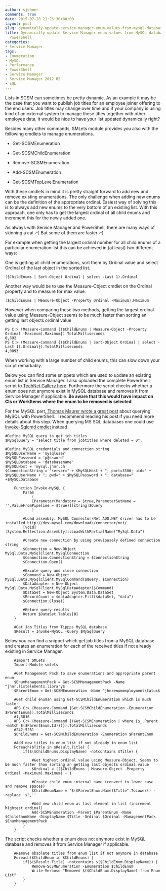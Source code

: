 ```yaml
---
author: sjohner
comments: true
date: 2015-07-20 21:26:30+00:00
layout: post
slug: dynamically-update-service-manager-enum-values-from-mysql-database-by-using-powershell
title: Dynamically update Service Manager enum values from MySQL database by using
  PowerShell
categories:
- Service Manager
tags:
- Enumeration
- MySQL
- Performance
- PowerShell
- Service Manager
- Service Manager 2012 R2
- SQL
---
```











Lists in SCSM can sometimes be pretty dynamic. As an example it may be the case that you want to publish job titles for an employee joiner offering to the end users. Job titles may change over time and if your company is using kind of an external system to manage these titles together with other employee data, it would be nice to have your list updated dynamically right?




Besides many other commands, SMLets module provides you also with the following cmdlets to manage enumerations.






	
  * Get-SCSMEnumeration

	
  * Get-SCSMChildEnumeration

	
  * Remove-SCSMEnumeration

	
  * Add-SCSMEnumeration

	
  * Get-SCSMTopLevelEnumeration




With these cmdlets in mind it is pretty straight forward to add new and remove existing enumerations. The only challenge when adding new enums can be the definition of the appropriate ordinal. Easiest way of solving this is to always add new enums to the very bottom of an existing list. With this approach, one only has to get the largest ordinal of all child enums and increment this for the newly added one.


<!-- more -->


As always with Service Manager and PowerShell, there are many ways of skinning a cat :-) But some of them are faster :-)




For example when getting the largest ordinal number for all child enums of a particular enumeration list this can be achieved in (at least) two different ways:




One is getting all child enumerations, sort them by Ordinal value and select Ordinal of the last object in the sorted list.




    
    ($ChildEnums | Sort-Object Ordinal | select -Last 1).Ordinal
    




Another way would be to use the Measure-Object cmdlet on the Ordinal property and to measure for max value.




    
    ($ChildEnums | Measure-Object -Property Ordinal -Maximum).Maximum
    




However when comparing these two methods, getting the largest ordinal value using Measure-Object seems to be much faster than sorting an getting last objects ordinal value




    
    PS C:> (Measure-Command {($ChildEnums | Measure-Object -Property Ordinal -Maximum).Maximum}).TotalMilliseconds
    0,892
    PS C:> (Measure-Command {($ChildEnums | Sort-Object Ordinal | select -Last 1).Ordinal}).TotalMilliseconds
    4,0093
    




When working with a large number of child enums, this can slow down your script remarkably.




Below you can find some snippets which are used to update an existing enum list in Service Manager. I also uploaded the complete PowerShell script to [TechNet Gallery here](https://gallery.technet.microsoft.com/Service-Manager-Update-bc571449). Furthermore the script checks whether a enum does not anymore exist in MySQL database and removes it from Service Manager if applicable. **Be aware that this would have impact on CIs or WorkItems where the enum to be removed is selected**.




For the MySQL part,[ Thomas Maurer wrote a great post](http://www.thomasmaurer.ch/2011/04/powershell-run-mysql-querys-with-powershell/) about querying MySQL with PowerShell.  I recommend reading his post if you need more details about this step. When querying MS SQL databases one could use [Invoke-Sqlcmd cmdlet ](//msdn.microsoft.com/en-us/library/cc281720.aspx)instead.




    
    #Define MySQL query to get job titles
    $MySqlQuery = "select title from jobtitles where deleted = 0";
    
    #Define MySQL credentials and connection string
    $MySQLUserName = 'mysqluser'
    $MySQLPassword = 'p@ssword'
    $MySQLDatabase = 'databasename'
    $MySQLHost = 'mysql.jhnr.ch'
    $ConnectionString = "server=" + $MySQLHost + "; port=3306; uid=" + $MySQLUserName + "; pwd=" + $MySQLPassword + "; database=" +$MySQLDatabase
    
        Function Invoke-MySQL {
            Param
                (
                [Parameter(Mandatory = $true,ParameterSetName = '',ValueFromPipeline = $true)][string]$Query
                )
    
            #Load assembly. MySQL Connector/Net ADO.NET driver has to be installed http://dev.mysql.com/downloads/connector/net/
            [void][System.Reflection.Assembly]::LoadWithPartialName("MySql.Data")
    
            #Create new connection by using previousely defined connection string
            $Connection = New-Object MySql.Data.MySqlClient.MySqlConnection
            $Connection.ConnectionString = $ConnectionString
            $Connection.Open()
    
            #Excute query and close connection
            $Command = New-Object MySql.Data.MySqlClient.MySqlCommand($Query, $Connection)
            $DataAdapter = New-Object MySql.Data.MySqlClient.MySqlDataAdapter($Command)
            $DataSet = New-Object System.Data.DataSet
            $RecordCount = $dataAdapter.Fill($dataSet, "data")
            $Connection.Close()
    
            #Return query results
            Return $DataSet.Tables[0]
        }
    
        #Get Job Titles from Tippps MySQL database
        $Result = Invoke-MySQL -Query $MySqlQuery
    




Below you can find a snippet which get job titles from a MySQL database and creates an enumeration for each of the received titles if not already existing in Service Manager.




    
        #Import SMLets
        Import-Module smlets
    
        #Get Management Pack to save enumerations and appropriate parent enum
        $EnumManagementPack = Get-SCSMManagementPack -Name ^jhnr.listelements.library$
        $ParentEnum = Get-SCSMEnumeration -Name ^jhnrenumemploymentstatus$
    
        #Get child enumsn using Get-SCSMChildEnumeration which is much faster
        #PS C:> (Measure-Command {Get-SCSMChildEnumeration -Enumeration $ParentEnum}).TotalMilliseconds
        #1,3816
        #PS C:> (Measure-Command {(Get-SCSMEnumeration | where {$_.Parent -match $($ParentEnum.Id)})}).TotalMilliseconds
        #242,5261
        $ChildEnums = Get-SCSMChildEnumeration -Enumeration $ParentEnum
    
        #Add new titles to enum list if not already in enum list
        Foreach($Title in $Result.Title) {
            if($($ChildEnums.DisplayName) -notcontains $Title) {
    
                #Get highest ordinal value using Measure-Object. Seems to be much faster than sorting an getting last objects ordinal value
                $Ordinal = (($ChildEnums | Measure-Object -Property Ordinal -Maximum).Maximum) + 1
    
                #Create child enum internal name (convert to lower case and remove spaces)
                $ChildEnumName = "$($ParentEnum.Name)$Title".ToLower() -replace 's',''
    
                #Add new child enum as last element in list (increment hightest ordinal)
                Add-SCSMEnumeration -Parent $ParentEnum -Name $ChildEnumName -DisplayName $Title -Ordinal $Ordinal -ManagementPack $EnumManagementPack
            }
        }
    




The script checks whether a enum does not anymore exist in MySQL database and removes it from Service Manager if applicable.




    
        #Remove obsolete titles from enum list if not anymore in database
        Foreach($ChildEnum in $ChildEnums) {
            if($($Result.Title) -notcontains $($ChildEnum.DisplayName)) {
                Remove-SCSMEnumeration -Enumeration $ChildEnum
                Write-Verbose "Removed $($ChildEnum.DisplayName) from Enum List"
            }
        }
    









